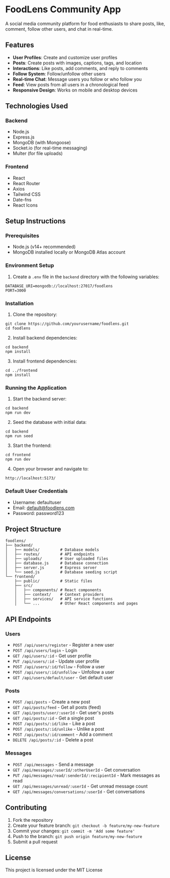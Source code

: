 # FoodLens Community App

A social media community platform for food enthusiasts to share posts, like, comment, follow other users, and chat in real-time.

## Features

- **User Profiles**: Create and customize user profiles
- **Posts**: Create posts with images, captions, tags, and location
- **Interactions**: Like posts, add comments, and reply to comments
- **Follow System**: Follow/unfollow other users
- **Real-time Chat**: Message users you follow or who follow you
- **Feed**: View posts from all users in a chronological feed
- **Responsive Design**: Works on mobile and desktop devices

## Technologies Used

### Backend

- Node.js
- Express.js
- MongoDB (with Mongoose)
- Socket.io (for real-time messaging)
- Multer (for file uploads)

### Frontend

- React
- React Router
- Axios
- Tailwind CSS
- Date-fns
- React Icons

## Setup Instructions

### Prerequisites

- Node.js (v14+ recommended)
- MongoDB installed locally or MongoDB Atlas account

### Environment Setup

1. Create a `.env` file in the `backend` directory with the following variables:

```
DATABASE_URI=mongodb://localhost:27017/foodlens
PORT=3000
```

### Installation

1. Clone the repository:

```
git clone https://github.com/yourusername/foodlens.git
cd foodlens
```

2. Install backend dependencies:

```
cd backend
npm install
```

3. Install frontend dependencies:

```
cd ../frontend
npm install
```

### Running the Application

1. Start the backend server:

```
cd backend
npm run dev
```

2. Seed the database with initial data:

```
cd backend
npm run seed
```

3. Start the frontend:

```
cd frontend
npm run dev
```

4. Open your browser and navigate to:

```
http://localhost:5173/
```

### Default User Credentials

- Username: defaultuser
- Email: default@foodlens.com
- Password: password123

## Project Structure

```
foodlens/
├── backend/
│   ├── models/         # Database models
│   ├── routes/         # API endpoints
│   ├── uploads/        # User uploaded files
│   ├── database.js     # Database connection
│   ├── server.js       # Express server
│   └── seed.js         # Database seeding script
└── frontend/
    ├── public/         # Static files
    ├── src/
    │   ├── components/ # React components
    │   ├── context/    # Context providers
    │   ├── services/   # API service functions
    │   └── ...         # Other React components and pages
```

## API Endpoints

### Users

- `POST /api/users/register` - Register a new user
- `POST /api/users/login` - Login
- `GET /api/users/:id` - Get user profile
- `PUT /api/users/:id` - Update user profile
- `POST /api/users/:id/follow` - Follow a user
- `POST /api/users/:id/unfollow` - Unfollow a user
- `GET /api/users/default/user` - Get default user

### Posts

- `POST /api/posts` - Create a new post
- `GET /api/posts/feed` - Get all posts (feed)
- `GET /api/posts/user/:userId` - Get user's posts
- `GET /api/posts/:id` - Get a single post
- `POST /api/posts/:id/like` - Like a post
- `POST /api/posts/:id/unlike` - Unlike a post
- `POST /api/posts/:id/comment` - Add a comment
- `DELETE /api/posts/:id` - Delete a post

### Messages

- `POST /api/messages` - Send a message
- `GET /api/messages/:userId/:otherUserId` - Get conversation
- `PUT /api/messages/read/:senderId/:recipientId` - Mark messages as read
- `GET /api/messages/unread/:userId` - Get unread message count
- `GET /api/messages/conversations/:userId` - Get conversations

## Contributing

1. Fork the repository
2. Create your feature branch: `git checkout -b feature/my-new-feature`
3. Commit your changes: `git commit -m 'Add some feature'`
4. Push to the branch: `git push origin feature/my-new-feature`
5. Submit a pull request

## License

This project is licensed under the MIT License
